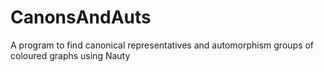 # CanonsAndAuts
A program to find canonical representatives and automorphism groups of coloured graphs using Nauty
